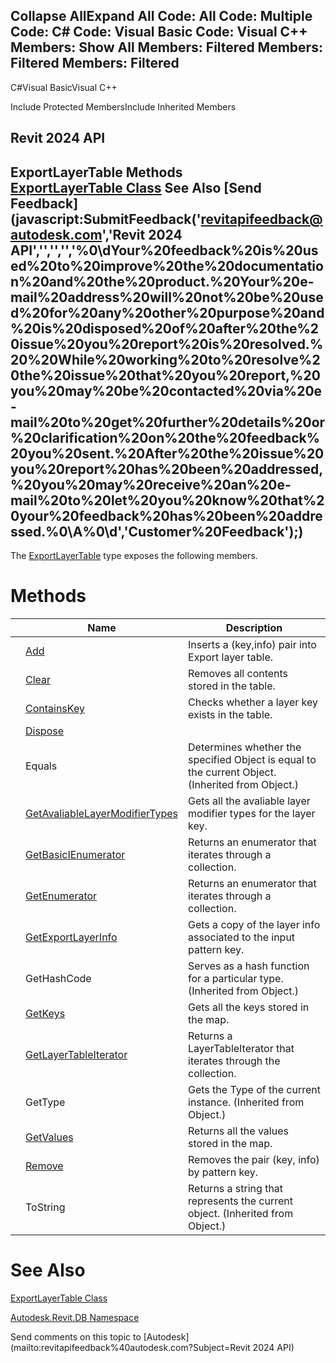 ﻿

Collapse AllExpand All Code: All Code: Multiple Code: C# Code: Visual Basic Code: Visual C++  Members: Show All Members: Filtered Members: Filtered Members: Filtered   
---  
  
C#Visual BasicVisual C++

Include Protected MembersInclude Inherited Members

Revit 2024 API  
---  
ExportLayerTable Methods  
[ExportLayerTable Class](e68ce1c7-a922-d1b7-53bb-f832a4bad273.md) See Also [Send Feedback](javascript:SubmitFeedback\('revitapifeedback@autodesk.com','Revit 2024 API','','','','%0\\dYour%20feedback%20is%20used%20to%20improve%20the%20documentation%20and%20the%20product.%20Your%20e-mail%20address%20will%20not%20be%20used%20for%20any%20other%20purpose%20and%20is%20disposed%20of%20after%20the%20issue%20you%20report%20is%20resolved.%20%20While%20working%20to%20resolve%20the%20issue%20that%20you%20report,%20you%20may%20be%20contacted%20via%20e-mail%20to%20get%20further%20details%20or%20clarification%20on%20the%20feedback%20you%20sent.%20After%20the%20issue%20you%20report%20has%20been%20addressed,%20you%20may%20receive%20an%20e-mail%20to%20let%20you%20know%20that%20your%20feedback%20has%20been%20addressed.%0\\A%0\\d','Customer%20Feedback'\);)  
---  
  
The [ExportLayerTable](e68ce1c7-a922-d1b7-53bb-f832a4bad273.md) type exposes the following members.

# Methods

|  | Name | Description |
| --- | --- | --- |
|  | [Add](fd422c8b-041f-7cd6-0362-877c13e73a58.md) | Inserts a (key,info) pair into Export layer table. |
|  | [Clear](5d876de5-82b2-741f-0c4f-696e58d3cb14.md) | Removes all contents stored in the table. |
|  | [ContainsKey](9f8e8a59-e7bf-dc32-428e-f8d2a8fad7b1.md) | Checks whether a layer key exists in the table. |
|  | [Dispose](c51e7884-7a81-c160-4008-1b3bf6ba8bac.md) |  |
|  | Equals | Determines whether the specified Object is equal to the current Object. (Inherited from Object.) |
|  | [GetAvaliableLayerModifierTypes](688f2403-1d4b-2498-8365-c5480fb9a080.md) | Gets all the avaliable layer modifier types for the layer key. |
|  | [GetBasicIEnumerator](4e29b590-3f5f-7212-ec93-05134efbe113.md) | Returns an enumerator that iterates through a collection. |
|  | [GetEnumerator](59832e0d-60d1-ecac-3277-1015cb14fdf4.md) | Returns an enumerator that iterates through a collection. |
|  | [GetExportLayerInfo](9f41769c-080a-620e-2d68-828b27aa3565.md) | Gets a copy of the layer info associated to the input pattern key. |
|  | GetHashCode | Serves as a hash function for a particular type.  (Inherited from Object.) |
|  | [GetKeys](d1d6c5e4-3fa0-cbd6-a1cf-10286541ade8.md) | Gets all the keys stored in the map. |
|  | [GetLayerTableIterator](c394571c-e0bf-c12c-738c-25d3c52f53ad.md) | Returns a LayerTableIterator that iterates through the collection. |
|  | GetType | Gets the Type of the current instance. (Inherited from Object.) |
|  | [GetValues](2fa7d011-c5db-3863-af69-59b06d0a38a9.md) | Returns all the values stored in the map. |
|  | [Remove](45231c89-3d97-da27-1087-880a5f973ed7.md) | Removes the pair (key, info) by pattern key. |
|  | ToString | Returns a string that represents the current object. (Inherited from Object.) |
  
# See Also

[ExportLayerTable Class](e68ce1c7-a922-d1b7-53bb-f832a4bad273.md)

[Autodesk.Revit.DB Namespace](87546ba7-461b-c646-cbb1-2cb8f5bff8b2.md)

Send comments on this topic to [Autodesk](mailto:revitapifeedback%40autodesk.com?Subject=Revit 2024 API)